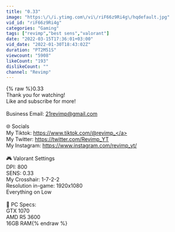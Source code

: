 ```yaml
---
title: "0.33"
image: "https:\/\/i.ytimg.com\/vi\/riF66z9Ri4g\/hqdefault.jpg"
vid_id: "riF66z9Ri4g"
categories: "Gaming"
tags: ["revimp","best sens","valorant"]
date: "2022-03-15T17:36:01+03:00"
vid_date: "2022-01-30T18:43:02Z"
duration: "PT2M51S"
viewcount: "5908"
likeCount: "193"
dislikeCount: ""
channel: "Revimp"
---
```

{% raw %}0.33<br />Thank you for watching!<br />Like and subscribe for more!<br /><br />Business Email: 21revimp@gmail.com<br /><br />🌐 Socials<br />My Tiktok:    <a rel="nofollow" target="blank" href="https://www.tiktok.com/@revimp_">https://www.tiktok.com/@revimp_</a><br />My Twitter:   <a rel="nofollow" target="blank" href="https://twitter.com/Revimp_YT">https://twitter.com/Revimp_YT</a><br />My Instagram: <a rel="nofollow" target="blank" href="https://www.instagram.com/revimp_yt/">https://www.instagram.com/revimp_yt/</a><br /><br />🎮 Valorant Settings<br />DPI: 800<br />SENS: 0.33<br />My Crosshair: 1-7-2-2<br />Resolution in-game: 1920x1080<br />Everything on Low<br /><br />🔧 PC Specs:<br />GTX 1070<br />AMD R5 3600<br />16GB RAM{% endraw %}
